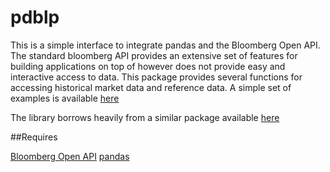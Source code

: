pdblp
=====

This is a simple interface to integrate pandas and the Bloomberg Open API.
The standard bloomberg API provides an extensive set of features for building
applications on top of however does not provide easy and interactive access to
data. This package provides several functions for accessing historical market
data and reference data. A simple set of examples is available
[here](/examples)

The library borrows heavily from a similar package available
[here](https://github.com/kyuni22/pybbg)

##Requires

[Bloomberg Open API](http://www.openbloomberg.com/open-api/) 
[pandas](http://pandas.pydata.org/)
